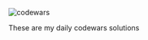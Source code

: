 ![codewars](https://user-images.githubusercontent.com/125736610/229325260-c3e47a48-bfdc-4d21-acad-3e867b5fe31d.png)

These are my daily codewars solutions
